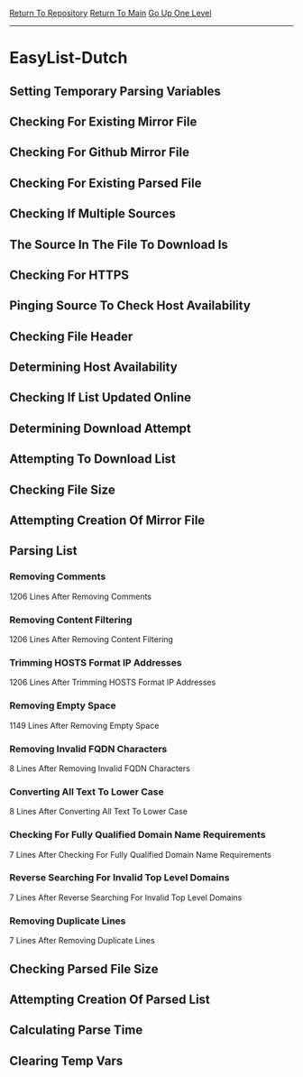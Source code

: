 [Return To Repository](https://github.com/deathbybandaid/piholeparser/)
[Return To Main](https://github.com/deathbybandaid/piholeparser/blob/master/RecentRunLogs/Mainlog.md)
[Go Up One Level](https://github.com/deathbybandaid/piholeparser/blob/master/RecentRunLogs/TopLevelScripts/30-Processing-External-Blacklists.md)
____________________________________
# EasyList-Dutch
## Setting Temporary Parsing Variables
## Checking For Existing Mirror File
## Checking For Github Mirror File
## Checking For Existing Parsed File
## Checking If Multiple Sources
## The Source In The File To Download Is
## Checking For HTTPS
## Pinging Source To Check Host Availability
## Checking File Header
## Determining Host Availability
## Checking If List Updated Online
## Determining Download Attempt
## Attempting To Download List
## Checking File Size
## Attempting Creation Of Mirror File
## Parsing List
### Removing Comments
1206 Lines After Removing Comments
### Removing Content Filtering
1206 Lines After Removing Content Filtering
### Trimming HOSTS Format IP Addresses
1206 Lines After Trimming HOSTS Format IP Addresses
### Removing Empty Space
1149 Lines After Removing Empty Space
### Removing Invalid FQDN Characters
8 Lines After Removing Invalid FQDN Characters
### Converting All Text To Lower Case
8 Lines After Converting All Text To Lower Case
### Checking For Fully Qualified Domain Name Requirements
7 Lines After Checking For Fully Qualified Domain Name Requirements
### Reverse Searching For Invalid Top Level Domains
7 Lines After Reverse Searching For Invalid Top Level Domains
### Removing Duplicate Lines
7 Lines After Removing Duplicate Lines
## Checking Parsed File Size
## Attempting Creation Of Parsed List
## Calculating Parse Time
## Clearing Temp Vars

